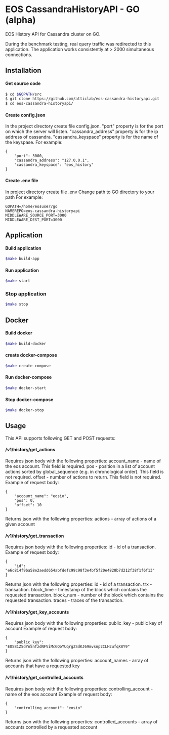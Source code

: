 # EOS CassandraHistoryAPI - GO (alpha)
EOS History API for Cassandra cluster on GO.

During the benchmark testing, real query traffic was redirected to this application.
The application works consistently at > 2000 simultaneous connections.

## Installation
#### Get source code
```sh
$ cd $GOPATH/src
$ git clone https://github.com/atticlab/eos-cassandra-historyapi.git
$ cd eos-cassandra-historyapi/
```
#### 
#### Create config.json
In the project directory create file config.json. 
"port" property is for the port on which the server will listen. 
"cassandra_address" property is for the ip address of cassandra. 
"cassandra_keyspace" property is for the name of the keyspase.
For example:

    {
        "port": 3000,
        "cassandra_address": "127.0.0.1",
        "cassandra_keyspace": "eos_history"
    }


#### Create .env file
In project directory create file .env
Change path to GO directory to your path
For example:
```
GOPATH=/home/eosuser/go
NAMEREPO=eos-cassandra-historyapi
MIDDLEWARE_SOURCE_PORT=3000
MIDDLEWARE_DEST_PORT=3000
```
####
## Application
#### Build application
```sh
$make build-app
```
#### Run application
```sh
$make start
```
### Stop application
```sh
$make stop
```
## Docker
#### Build docker
```sh
$make build-docker
```
#### create docker-compose
```sh
$make create-compose
```
#### Run docker-compose
```sh
$make docker-start
```
#### Stop docker-compose
```sh
$make docker-stop
```
#### 
## Usage
This API supports following GET and POST requests:

#### /v1/history/get_actions
Requires json body with the following properties:
account_name - name of the eos account. This field is required.
pos - position in a list of account actions sorted by global_sequence (e.g. in chronological order). This field is not required.
offset - number of actions to return. This field is not required.
Example of request body:

    {
        "account_name": "eosio",
        "pos": 0,
        "offset": 10
    }

Returns json with the following properties:
actions - array of actions of a given account
#### /v1/history/get_transaction
Requires json body with the following properties:
id - id of a transaction.
Example of request body:

    {
        "id": "e6c814f9ba58e2aedd654abfdefc99c98f3e4bf5f20e4820b7d212f38f1f6f13"
    }

Returns json with the following properties:
id - id of a transaction.
trx - transaction.
block_time - timestamp of the block which contains the requested transaction.
block_num - number of the block which contains the requested transaction.
traces - traces of the transaction.
#### /v1/history/get_key_accounts
Requires json body with the following properties:
public_key - public key of account
Example of request body:

    {
        "public_key": "EOS81Z5dYnSnfzdNFViMcGQoYUqrgZSdKJ69mvsnp2CLH2ufqX8Y9"
    }

Returns json with the following properties:
account_names - array of accounts that have a requested key
#### /v1/history/get_controlled_accounts
Requires json body with the following properties:
controlling_account - name of the eos account
Example of request body:

    {
        "controlling_account": "eosio"
    }

Returns json with the following properties:
controlled_accounts - array of accounts controlled by a requested account

